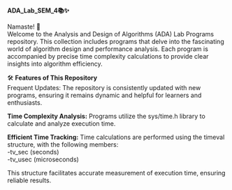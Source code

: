 __ADA_Lab_SEM_4📚✨__  

Namaste! 🙏  
Welcome to the Analysis and Design of Algorithms (ADA) Lab Programs repository. This collection includes programs that delve into the fascinating world of algorithm design and performance analysis. Each program is accompanied by precise time complexity calculations to provide clear insights into algorithm efficiency.

🛠 __Features of This Repository__  
Frequent Updates: The repository is consistently updated with new programs, ensuring it remains dynamic and helpful for learners and enthusiasts.

__Time Complexity Analysis:__ Programs utilize the sys/time.h library to calculate and analyze execution time.

__Efficient Time Tracking:__ Time calculations are performed using the timeval structure, with the following members:  
-tv_sec (seconds)  
-tv_usec (microseconds)  

This structure facilitates accurate measurement of execution time, ensuring reliable results.
